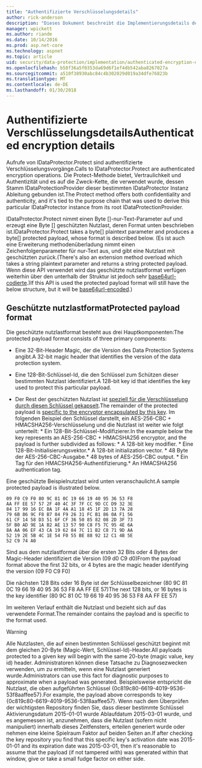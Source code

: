 ```yaml
---
title: "Authentifizierte Verschlüsselungsdetails"
author: rick-anderson
description: "Dieses Dokument beschreibt die Implementierungsdetails des Datenschutzes ASP.NET Core authentifiziert Verschlüsselung."
manager: wpickett
ms.author: riande
ms.date: 10/14/2016
ms.prod: asp.net-core
ms.technology: aspnet
ms.topic: article
uid: security/data-protection/implementation/authenticated-encryption-details
ms.openlocfilehash: b58f36a5f0353da69d6f1ef4db542aba8267027a
ms.sourcegitcommit: a510f38930abc84c4b302029d019a34dfe76823b
ms.translationtype: MT
ms.contentlocale: de-DE
ms.lasthandoff: 01/30/2018
---
```

# <a name="authenticated-encryption-details"></a><span data-ttu-id="53467-103">Authentifizierte Verschlüsselungsdetails</span><span class="sxs-lookup"><span data-stu-id="53467-103">Authenticated encryption details</span></span>

<a name="data-protection-implementation-authenticated-encryption-details"></a>

<span data-ttu-id="53467-104">Aufrufe von IDataProtector.Protect sind authentifizierte Verschlüsselungsvorgänge.</span><span class="sxs-lookup"><span data-stu-id="53467-104">Calls to IDataProtector.Protect are authenticated encryption operations.</span></span> <span data-ttu-id="53467-105">Die Protect-Methode bietet, Vertraulichkeit und Authentizität und es auf die Zweck-Kette, die verwendet wurde, dessen Stamm IDataProtectionProvider dieser bestimmten IDataProtector Instanz Ableitung gebunden ist.</span><span class="sxs-lookup"><span data-stu-id="53467-105">The Protect method offers both confidentiality and authenticity, and it's tied to the purpose chain that was used to derive this particular IDataProtector instance from its root IDataProtectionProvider.</span></span>

<span data-ttu-id="53467-106">IDataProtector.Protect nimmt einen Byte []-nur-Text-Parameter auf und erzeugt eine Byte [] geschützten Nutzlast, deren Format unten beschrieben ist.</span><span class="sxs-lookup"><span data-stu-id="53467-106">IDataProtector.Protect takes a byte[] plaintext parameter and produces a byte[] protected payload, whose format is described below.</span></span> <span data-ttu-id="53467-107">(Es ist auch eine Erweiterung methodenüberladung nimmt einen Zeichenfolgenparameter für nur-Text aus, und gibt eine Nutzlast mit geschützten zurück.</span><span class="sxs-lookup"><span data-stu-id="53467-107">(There's also an extension method overload which takes a string plaintext parameter and returns a string protected payload.</span></span> <span data-ttu-id="53467-108">Wenn diese API verwendet wird das geschützte nutzlastformat verfügen weiterhin über den unterhalb der Struktur ist jedoch sehr [base64url-codierte](https://tools.ietf.org/html/rfc4648#section-5).)</span><span class="sxs-lookup"><span data-stu-id="53467-108">If this API is used the protected payload format will still have the below structure, but it will be [base64url-encoded](https://tools.ietf.org/html/rfc4648#section-5).)</span></span>

## <a name="protected-payload-format"></a><span data-ttu-id="53467-109">Geschützte nutzlastformat</span><span class="sxs-lookup"><span data-stu-id="53467-109">Protected payload format</span></span>

<span data-ttu-id="53467-110">Die geschützte nutzlastformat besteht aus drei Hauptkomponenten:</span><span class="sxs-lookup"><span data-stu-id="53467-110">The protected payload format consists of three primary components:</span></span>

* <span data-ttu-id="53467-111">Eine 32-Bit-Header Magic, der die Version des Data Protection Systems angibt.</span><span class="sxs-lookup"><span data-stu-id="53467-111">A 32-bit magic header that identifies the version of the data protection system.</span></span>

* <span data-ttu-id="53467-112">Eine 128-Bit-Schlüssel-Id, die den Schlüssel zum Schützen dieser bestimmten Nutzlast identifiziert.</span><span class="sxs-lookup"><span data-stu-id="53467-112">A 128-bit key id that identifies the key used to protect this particular payload.</span></span>

* <span data-ttu-id="53467-113">Der Rest der geschützten Nutzlast ist [speziell für die Verschlüsselung durch diesen Schlüssel gekapselt](subkeyderivation.md#data-protection-implementation-subkey-derivation).</span><span class="sxs-lookup"><span data-stu-id="53467-113">The remainder of the protected payload is [specific to the encryptor encapsulated by this key](subkeyderivation.md#data-protection-implementation-subkey-derivation).</span></span> <span data-ttu-id="53467-114">Im folgenden Beispiel den Schlüssel darstellt, ein AES-256-CBC + HMACSHA256-Verschlüsselung und die Nutzlast ist weiter wie folgt unterteilt: \* Ein 128-Bit-Schlüssel-Modifizierer.</span><span class="sxs-lookup"><span data-stu-id="53467-114">In the example below the key represents an AES-256-CBC + HMACSHA256 encryptor, and the payload is further subdivided as follows: \* A 128-bit key modifier.</span></span> <span data-ttu-id="53467-115">\* Eine 128-Bit-Initialisierungsvektor.</span><span class="sxs-lookup"><span data-stu-id="53467-115">\* A 128-bit initialization vector.</span></span> <span data-ttu-id="53467-116">\* 48 Byte der AES-256-CBC-Ausgabe.</span><span class="sxs-lookup"><span data-stu-id="53467-116">\* 48 bytes of AES-256-CBC output.</span></span> <span data-ttu-id="53467-117">\* Ein Tag für den HMACSHA256-Authentifizierung.</span><span class="sxs-lookup"><span data-stu-id="53467-117">\* An HMACSHA256 authentication tag.</span></span>

<span data-ttu-id="53467-118">Eine geschützte Beispielnutzlast wird unten veranschaulicht.</span><span class="sxs-lookup"><span data-stu-id="53467-118">A sample protected payload is illustrated below.</span></span>

```
09 F0 C9 F0 80 9C 81 0C 19 66 19 40 95 36 53 F8
AA FF EE 57 57 2F 40 4C 3F 7F CC 9D CC D9 32 3E
84 17 99 16 EC BA 1F 4A A1 18 45 1F 2D 13 7A 28
79 6B 86 9C F8 B7 84 F9 26 31 FC B1 86 0A F1 56
61 CF 14 58 D3 51 6F CF 36 50 85 82 08 2D 3F 73
5F B0 AD 9E 1A B2 AE 13 57 90 C8 F5 7C 95 4E 6A
8A AA 06 EF 43 CA 19 62 84 7C 11 B2 C8 71 9D AA
52 19 2E 5B 4C 1E 54 F0 55 BE 88 92 12 C1 4B 5E
52 C9 74 A0
```

<span data-ttu-id="53467-119">Sind aus dem nutzlastformat über die ersten 32 Bits oder 4 Bytes der Magic-Header identifiziert die Version (09 d0 C9 d0)</span><span class="sxs-lookup"><span data-stu-id="53467-119">From the payload format above the first 32 bits, or 4 bytes are the magic header identifying the version (09 F0 C9 F0)</span></span>

<span data-ttu-id="53467-120">Die nächsten 128 Bits oder 16 Byte ist der Schlüsselbezeichner (80 9C 81 0C 19 66 19 40 95 36 53 F8 AA FF EE 57)</span><span class="sxs-lookup"><span data-stu-id="53467-120">The next 128 bits, or 16 bytes is the key identifier (80 9C 81 0C 19 66 19 40 95 36 53 F8 AA FF EE 57)</span></span>

<span data-ttu-id="53467-121">Im weiteren Verlauf enthält die Nutzlast und bezieht sich auf das verwendete Format.</span><span class="sxs-lookup"><span data-stu-id="53467-121">The remainder contains the payload and is specific to the format used.</span></span>

>[!WARNING]
> <span data-ttu-id="53467-122">Alle Nutzlasten, die auf einen bestimmten Schlüssel geschützt beginnt mit dem gleichen 20-Byte (Magic-Wert, Schlüssel-Id)-Header.</span><span class="sxs-lookup"><span data-stu-id="53467-122">All payloads protected to a given key will begin with the same 20-byte (magic value, key id) header.</span></span> <span data-ttu-id="53467-123">Administratoren können diese Tatsache zu Diagnosezwecken verwenden, um zu ermitteln, wenn eine Nutzlast generiert wurde.</span><span class="sxs-lookup"><span data-stu-id="53467-123">Administrators can use this fact for diagnostic purposes to approximate when a payload was generated.</span></span> <span data-ttu-id="53467-124">Beispielsweise entspricht die Nutzlast, die oben aufgeführten Schlüssel {0c819c80-6619-4019-9536-53f8aaffee57}.</span><span class="sxs-lookup"><span data-stu-id="53467-124">For example, the payload above corresponds to key {0c819c80-6619-4019-9536-53f8aaffee57}.</span></span> <span data-ttu-id="53467-125">Wenn nach dem Überprüfen der wichtigsten Repository finden Sie, dass dieser bestimmte Schlüssel Aktivierungsdatum 2015-01-01 wurde Ablaufdatum 2015-03-01 wurde, und es angemessen ist, anzunehmen, dass die Nutzlast (sofern nicht manipuliert) innerhalb dieses Zeitfensters, erteilen generiert wurde oder nehmen eine kleine Spielraum Faktor auf beiden Seiten an.</span><span class="sxs-lookup"><span data-stu-id="53467-125">If after checking the key repository you find that this specific key's activation date was 2015-01-01 and its expiration date was 2015-03-01, then it's reasonable to assume that the payload (if not tampered with) was generated within that window, give or take a small fudge factor on either side.</span></span>

